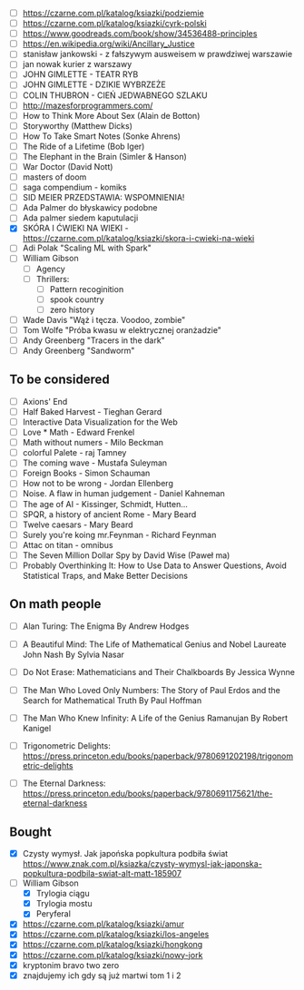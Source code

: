 * [ ] https://czarne.com.pl/katalog/ksiazki/podziemie
* [ ] https://czarne.com.pl/katalog/ksiazki/cyrk-polski
* [ ] https://www.goodreads.com/book/show/34536488-principles
* [ ] https://en.wikipedia.org/wiki/Ancillary_Justice
* [ ] stanisław jankowski - z fałszywym ausweisem w prawdziwej warszawie
* [ ] jan nowak kurier z warszawy
* [ ] JOHN GIMLETTE - TEATR RYB
* [ ] JOHN GIMLETTE - DZIKIE WYBRZEŻE
* [ ] COLIN THUBRON - CIEŃ JEDWABNEGO SZLAKU
* [ ] http://mazesforprogrammers.com/
* [ ] How to Think More About Sex (Alain de Botton)
* [ ] Storyworthy (Matthew Dicks)
* [ ] How To Take Smart Notes (Sonke Ahrens)
* [ ] The Ride of a Lifetime (Bob Iger)
* [ ] The Elephant in the Brain (Simler & Hanson)
* [ ] War Doctor (David Nott)
* [ ] masters of doom
* [ ] saga compendium - komiks
* [ ] SID MEIER PRZEDSTAWIA: WSPOMNIENIA!
* [ ] Ada Palmer do błyskawicy podobne
* [ ] Ada palmer siedem kaputulacji
* [x] SKÓRA I ĆWIEKI NA WIEKI - https://czarne.com.pl/katalog/ksiazki/skora-i-cwieki-na-wieki
* [ ] Adi Polak "Scaling ML with Spark"
* [ ] William Gibson
   * [ ]  Agency
   * [ ]  Thrillers:
       * [ ] Pattern recoginition
       * [ ] spook country
       * [ ] zero history
 * [ ] Wade Davis "Wąż i tęcza. Voodoo, zombie"
 * [ ] Tom Wolfe "Próba kwasu w elektrycznej oranżadzie"
 * [ ] Andy Greenberg "Tracers in the dark"
 * [ ] Andy Greenberg "Sandworm"

## To be considered

 * [ ] Axions' End
 * [ ] Half Baked Harvest - Tieghan Gerard
 * [ ] Interactive Data Visualization for the Web
 * [ ] Love * Math - Edward Frenkel
 * [ ] Math without numers - Milo Beckman
 * [ ] colorful Palete - raj Tamney
 * [ ] The coming wave - Mustafa Suleyman
 * [ ] Foreign Books - Simon Schauman
 * [ ] How not to be wrong - Jordan Ellenberg
 * [ ] Noise. A flaw in human judgement - Daniel Kahneman
 * [ ] The age of AI - Kissinger, Schmidt, Hutten...
 * [ ] SPQR, a history of ancient Rome - Mary Beard
 * [ ] Twelve caesars - Mary Beard
 * [ ] Surely you're koing mr.Feynman - Richard Feynman
 * [ ] Attac on titan - omnibus
 * [ ] The Seven Million Dollar Spy by David Wise (Paweł ma)
 * [ ] Probably Overthinking It: How to Use Data to Answer Questions, Avoid Statistical Traps, and Make Better Decisions 

## On math people

* [ ] Alan Turing: The Enigma By Andrew Hodges
* [ ] A Beautiful Mind: The Life of Mathematical Genius and Nobel Laureate John Nash By Sylvia Nasar
* [ ] Do Not Erase: Mathematicians and Their Chalkboards By Jessica Wynne
* [ ] The Man Who Loved Only Numbers: The Story of Paul Erdos and the Search for Mathematical Truth By Paul Hoffman
* [ ] The Man Who Knew Infinity: A Life of the Genius Ramanujan By Robert Kanigel

* [ ] Trigonometric Delights: https://press.princeton.edu/books/paperback/9780691202198/trigonometric-delights
* [ ] The Eternal Darkness: https://press.princeton.edu/books/paperback/9780691175621/the-eternal-darkness

## Bought

* [x] Czysty wymysł. Jak japońska popkultura podbiła świat https://www.znak.com.pl/ksiazka/czysty-wymysl-jak-japonska-popkultura-podbila-swiat-alt-matt-185907
* [ ] William Gibson
   * [x]  Trylogia ciągu
   * [x]  Trylogia mostu
   * [x]  Peryferal
* [x] https://czarne.com.pl/katalog/ksiazki/amur
* [x] https://czarne.com.pl/katalog/ksiazki/los-angeles
* [x] https://czarne.com.pl/katalog/ksiazki/hongkong
* [x] https://czarne.com.pl/katalog/ksiazki/nowy-jork
* [x] kryptonim bravo two zero
* [x] znajdujemy ich gdy są już martwi tom 1 i 2
